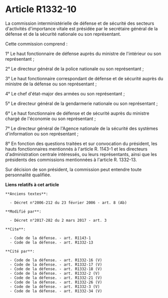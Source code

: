 # Article R1332-10

La commission interministérielle de défense et de sécurité des secteurs d'activités d'importance vitale est présidée par le
secrétaire général de la défense et de la sécurité nationale ou son représentant. 

Cette commission comprend : 

1° Le haut fonctionnaire de défense auprès du ministre de l'intérieur ou son représentant ; 

2° Le directeur général de la police nationale ou son représentant ; 

3° Le haut fonctionnaire correspondant de défense et de sécurité auprès du ministre de la défense ou son représentant ;

4° Le chef d'état-major des armées ou son représentant ; 

5° Le directeur général de la gendarmerie nationale ou son représentant ; 

6° Le haut fonctionnaire de défense et de sécurité auprès du ministre chargé de l'économie ou son représentant ; 

7° Le directeur général de l'Agence nationale de la sécurité des systèmes d'information ou son représentant ; 

8° En fonction des questions traitées et sur convocation du président, les hauts fonctionnaires mentionnés à l'article R.
1143-1 et les directeurs d'administration centrale intéressés, ou leurs représentants, ainsi que les présidents des
commissions mentionnées à l'article R. 1332-13. 

Sur décision de son président, la commission peut entendre toute personnalité qualifiée.

**Liens relatifs à cet article**

	**Anciens textes**:

	  - Décret n°2006-212 du 23 février 2006 - art. 8 (Ab)

	**Modifié par**:

	  - Décret n°2017-282 du 2 mars 2017 - art. 3

	**Cite**:

	  - Code de la défense. - art. R1143-1
	  - Code de la défense. - art. R1332-13

	**Cité par**:

	  - Code de la défense. - art. R1332-16 (V)
	  - Code de la défense. - art. R1332-17 (V)
	  - Code de la défense. - art. R1332-18 (V)
	  - Code de la défense. - art. R1332-2 (V)
	  - Code de la défense. - art. R1332-21 (V)
	  - Code de la défense. - art. R1332-26 (V)
	  - Code de la défense. - art. R1332-3 (V)
	  - Code de la défense. - art. R1332-34 (V)
